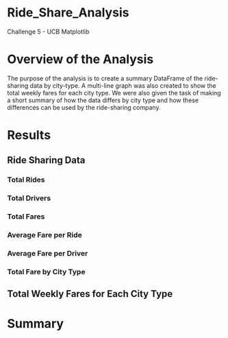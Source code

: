 # Ride_Share_Analysis
Challenge 5 - UCB Matplotlib

# Overview of the Analysis
The purpose of the analysis is to create a summary DataFrame of the ride-sharing data by city-type. A multi-line graph was also created to show the total weekly fares for each city type. We were also given the task of making a short summary of how the data differs by city type and how these differences can be used by the ride-sharing company.

# Results
## Ride Sharing Data
### Total Rides
### Total Drivers
### Total Fares
### Average Fare per Ride
### Average Fare per Driver
### Total Fare by City Type
## Total Weekly Fares for Each City Type 
 
# Summary
